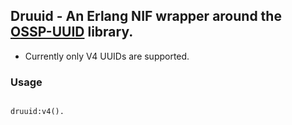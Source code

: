 ## Druuid - An Erlang NIF wrapper around the [OSSP-UUID](http://www.ossp.org/pkg/lib/uuid/) library.

* Currently only V4 UUIDs are supported.

### Usage

<pre>
<code>
druuid:v4().
</code>
</pre>

